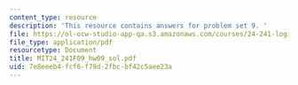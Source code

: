 ```yaml
---
content_type: resource
description: 'This resource contains answers for problem set 9. '
file: https://ol-ocw-studio-app-qa.s3.amazonaws.com/courses/24-241-logic-i-fall-2009/7e8eeeb4fcf6f79d2fbcbf42c5aee23a_MIT24_241F09_hw09_sol.pdf
file_type: application/pdf
resourcetype: Document
title: MIT24_241F09_hw09_sol.pdf
uid: 7e8eeeb4-fcf6-f79d-2fbc-bf42c5aee23a
---
```

